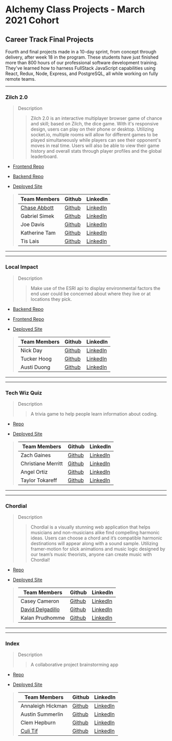 # Alchemy Class Projects - March 2021 Cohort

## Career Track Final Projects

Fourth and final projects made in a 10-day sprint, from concept through delivery, after week 18 in the program.  These students have just finished more than 800 hours of our professional software development training. They've learned how to harness FullStack JavaScript capabilities using React, Redux, Node, Express, and PostgreSQL, all while working on fully remote teams.
___

### Zilch 2.0
> Description 
>> Zilch 2.0 is an interactive multiplayer browser game of chance and skill; based on Zilch, the dice game.  With it's responsive design, users can play on their phone or desktop. Utilizing socket.io, multiple rooms  will allow for different games to be played simultaneously while players can see their opponent's moves in real time. Users will also be able to view their game history and overall stats through player profiles and the global leaderboard.

* [Frontend Repo](https://github.com/etvvas/zilch-2.0-fe)
* [Backend Repo](https://github.com/etvvas/zilch-2.0-be)

* [Deployed Site](https://zilch-v2.netlify.app/)

>| Team Members  | Github  | LinkedIn  |
>|---|---|---|
>| [Chase Abbott](https://www.chasedabbott.com/) |  [Github](https://github.com/chase-abbott)  |  [LinkedIn](https://www.linkedin.com/in/chase-abbott/)   |
>| Gabriel Simek | [Github](https://github.com/gabrielsimek)   | [LinkedIn](https://www.linkedin.com/in/gabrielsimek/)  |
>| Joe Davis |  [Github](https://github.com/jdavisfsdev)  |  [LinkedIn](https://www.linkedin.com/in/joedavis-fsdev/)  |
>| Katherine Tam |  [Github](https://github.com/katherinemtam)  |  [LinkedIn](https://www.linkedin.com/in/katherinemtam/)  |
>| Tis Lais |  [Github](https://github.com/tislais)  |  [LinkedIn](https://www.linkedin.com/in/tislais/)  |

___
___

### Local Impact
> Description 
>> Make use of the ESRI api to display environmental factors the end user could be concerned about where they live or at locations they pick.

* [Backend Repo](https://github.com/AuNiTu/Backend-Impact)
* [Frontend Repo](https://github.com/AuNiTu/Local-Impact)

* [Deployed Site](https://local-impact.netlify.app/map)
 
>| Team Members  | Github  | LinkedIn  |
>|---|---|---|
>| Nick Day |  [Github](https://github.com/NickDayFSD/)  |  [LinkedIn](https://www.linkedin.com/in/nick-day-fsd/)   |
>| Tucker Hoog | [Github](https://github.com/Grahf0085)   | [LinkedIn](https://www.linkedin.com/in/tuckerhoog/)  |
>| Austi Duong |  [Github](https://github.com/austinxduong)  |  [LinkedIn](https://www.linkedin.com/in/austinxduong/)  |

___
___

### Tech Wiz Quiz
> Description 
>> A trivia game to help people learn information about coding.

* [Repo](https://github.com/techwizquiz)

* [Deployed Site](https://techwizquiz.netlify.app)

>| Team Members  | Github  | LinkedIn  |
>|---|---|---|
>| Zach Gaines |  [Github](https://github.com/ZachMGaines)  |  [LinkedIn](https://www.linkedin.com/in/zachgaines/)   |
>| Christiane Merritt | [Github](https://github.com/cmmerritt)   | [LinkedIn](https://www.linkedin.com/in/christiane-merritt/)  |
>| Angel Ortiz |  [Github](https://github.com/AngelDOrtiz)  |  [LinkedIn](https://www.linkedin.com/in/angel-ortiz/)  |
>| Taylor Tokareff |  [Github](https://github.com/taylor-tokareff)  |  [LinkedIn](www.linkedin.com/in/taylor-tokareff)  |

___
___

### Chordial
> Description 
>> Chordial is a visually stunning web application that helps musicians and non-musicians alike find compelling harmonic ideas. Users can choose a chord and it’s compatible harmonic destinations will appear along with a sound sample. Utilizing framer-motion for slick animations and music logic designed by our team’s music theorists, anyone can create music with Chordial!

* [Repo](https://github.com/Chordial-Music/Chordial-FE)

* [Deployed Site](https://chordial.netlify.app/)

>| Team Members  | Github  | LinkedIn  | 
>|---|---|---|
>| Casey Cameron |  [Github](https://github.com/CaseyCameron)  |  [LinkedIn](https://www.linkedin.com/in/casey-cameron/)   |
>| [David Delgadillo](https://www.davidanthony.io/) | [Github](https://github.com/David-Del1)   | [LinkedIn](https://www.linkedin.com/in/davidadelgadillo/)  |         
>| Kalan Prudhomme |  [Github](https://github.com/prudhomk)  |  [LinkedIn](https://www.linkedin.com/in/kalanprudhomme/)  |

___
___

### Index
> Description 
>> A collaborative project brainstorming app

* [Repo](https://github.com/index-alchemy)

* [Deployed Site](https://acp-index.netlify.app/)

>| Team Members  | Github  | LinkedIn  |
>|---|---|---|
>| Annaleigh Hickman |  [Github](https://github.com/annaleighthomas)  |  [LinkedIn](https://www.linkedin.com/in/annaleighhickman/)   |
>| Austin Summerlin | [Github](https://github.com/austin-summerlin)   | [LinkedIn](https://www.linkedin.com/in/austin-summerlin/)  |
>| Clem Hepburn |  [Github](http://github.com/clemhepburn/)  |  [LinkedIn](https://www.linkedin.com/in/clemhepburn/)  |
>| [Culi Tif](https://work.culi.page/) |  [Github](https://github.com/tif-calin)  |  [LinkedIn](https://www.linkedin.com/in/tif-calin/)  |

